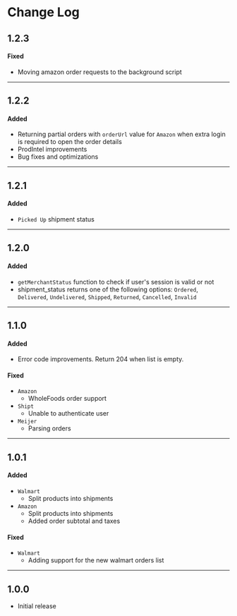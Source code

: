 # Change Log

## 1.2.3

#### Fixed
* Moving amazon order requests to the background script

---
## 1.2.2

#### Added
* Returning partial orders with `orderUrl` value for `Amazon` when extra login is required to open the order details
* ProdIntel improvements
* Bug fixes and optimizations

---
## 1.2.1

#### Added
* `Picked Up` shipment status

---
## 1.2.0

#### Added
* `getMerchantStatus` function to check if user's session is valid or not
* shipment_status returns one of the following options: `Ordered`, `Delivered`, `Undelivered`, `Shipped`, `Returned`, `Cancelled`, `Invalid`

---
## 1.1.0

#### Added
* Error code improvements. Return 204 when list is empty.

#### Fixed
* `Amazon`
    * WholeFoods order support 
* `Shipt`
    * Unable to authenticate user 
* `Meijer`
    * Parsing orders 
    

---
## 1.0.1

#### Added
* `Walmart`
    * Split products into shipments 
* `Amazon`
    * Split products into shipments 
    * Added order subtotal and taxes 

#### Fixed
* `Walmart`
    * Adding support for the new walmart orders list


---
## 1.0.0
- Initial release

